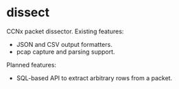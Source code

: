 # dissect

CCNx packet dissector. Existing features:

- JSON and CSV output formatters.
- pcap capture and parsing support.

Planned features:

- SQL-based API to extract arbitrary rows from a packet.